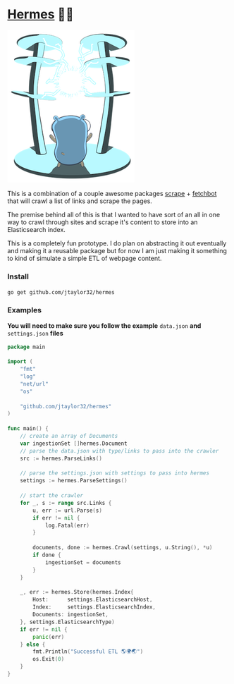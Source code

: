 # [Hermes](https://en.wikipedia.org/wiki/Hermes) 🏃💨

![Boom](./docs/static_files/power-to-the-masses.png)

This is a combination of a couple awesome packages [scrape](https://github.com/yhat/scrape) + [fetchbot](https://github.com/PuerkitoBio/fetchbot) that will crawl a list of links and scrape the pages.

The premise behind all of this is that I wanted to have sort of an all in one way to crawl through sites and scrape it's content to store into an Elasticsearch index.

This is a completely fun prototype.  I do plan on abstracting it out eventually and making it a reusable package but for now I am just making it something to kind of simulate a simple ETL of webpage content.

### Install

`go get github.com/jtaylor32/hermes`

### Examples

**You will need to make sure you follow the example** `data.json` **and** `settings.json` **files**

```go
package main

import (
	"fmt"
	"log"
	"net/url"
	"os"

	"github.com/jtaylor32/hermes"
)

func main() {
	// create an array of Documents
	var ingestionSet []hermes.Document
	// parse the data.json with type/links to pass into the crawler
	src := hermes.ParseLinks()

	// parse the settings.json with settings to pass into hermes
	settings := hermes.ParseSettings()

	// start the crawler
	for _, s := range src.Links {
		u, err := url.Parse(s)
		if err != nil {
			log.Fatal(err)
		}

		documents, done := hermes.Crawl(settings, u.String(), *u)
		if done {
			ingestionSet = documents
		}
	}

	_, err := hermes.Store(hermes.Index{
		Host:      settings.ElasticsearchHost,
		Index:     settings.ElasticsearchIndex,
		Documents: ingestionSet,
	}, settings.ElasticsearchType)
	if err != nil {
		panic(err)
	} else {
		fmt.Println("Successful ETL 🌎🌍🌏")
		os.Exit(0)
	}
}
```
